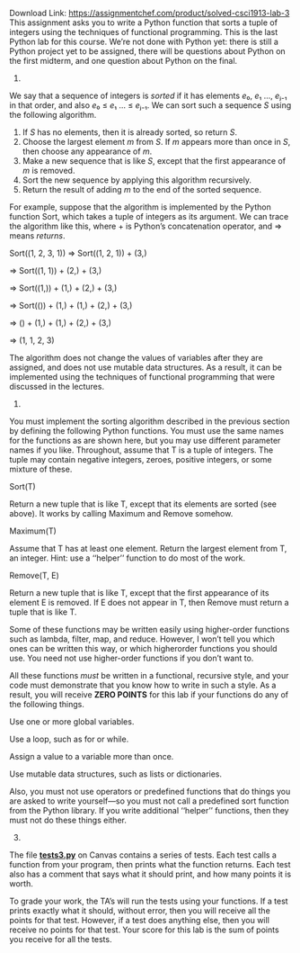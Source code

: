 Download Link: https://assignmentchef.com/product/solved-csci1913-lab-3
<br>
This assignment asks you to write a Python function that sorts a tuple of integers using the techniques of functional programming. This is the last Python lab for this course. We’re not done with Python yet: there is still a Python project yet to be assigned, there will be questions about Python on the first midterm, and one question about Python on the final.

<ol>

 <li></li>

</ol>

We say that a sequence of integers is <em>sorted</em> if it has elements <em>e</em>₀, <em>e</em>₁ …, <em>e</em>ⱼ₋₁ in that order, and also <em>e</em>₀ ≤ <em>e</em>₁ … ≤ <em>e</em>ⱼ₋₁. We can sort such a sequence <em>S</em> using the following algorithm.

<ol>

 <li>If <em>S</em> has no elements, then it is already sorted, so return <em>S</em>.</li>

 <li>Choose the largest element <em>m</em> from <em>S</em>. If <em>m</em> appears more than once in <em>S</em>, then choose any appearance of <em>m</em>.</li>

 <li>Make a new sequence that is like <em>S</em>, except that the first appearance of <em>m</em> is removed.</li>

 <li>Sort the new sequence by applying this algorithm recursively.</li>

 <li>Return the result of adding <em>m</em> to the end of the sorted sequence.</li>

</ol>

For example, suppose that the algorithm is implemented by the Python function Sort, which takes a tuple of integers as its argument. We can trace the algorithm like this, where + is Python’s concatenation operator, and ⇒ means <em>returns</em>.

Sort((1, 2, 3, 1)) ⇒  Sort((1, 2, 1)) + (3,)

⇒  Sort((1, 1)) + (2,) + (3,)

⇒  Sort((1,)) + (1,) + (2,) + (3,)

⇒  Sort(()) + (1,) + (1,) + (2,) + (3,)

⇒  () + (1,) + (1,) + (2,) + (3,)

⇒  (1, 1, 2, 3)

The algorithm does not change the values of variables after they are assigned, and does not use mutable data structures. As a result, it can be implemented using the techniques of functional programming that were discussed in the lectures.

<ol>

 <li></li>

</ol>

You must implement the sorting algorithm described in the previous section by defining the following Python functions. You must use the same names for the functions as are shown here, but you may use different parameter names if you like. Throughout, assume that T is a tuple of integers. The tuple may contain negative integers, zeroes, positive integers, or some mixture of these.

Sort(T)

Return a new tuple that is like T, except that its elements are sorted (see above). It works by calling Maximum and Remove somehow.

Maximum(T)

Assume that T has at least one element. Return the largest element from T, an integer. Hint: use a ‘‘helper’’ function to do most of the work.

Remove(T, E)

Return a new tuple that is like T, except that the first appearance of its element E is removed. If E does not appear in T, then Remove must return a tuple that is like T.

Some of these functions may be written easily using higher-order functions such as lambda, filter, map, and reduce. However, I won’t tell you which ones can be written this way, or which higherorder functions you should use. You need not use higher-order functions if you don’t want to.

All these functions <em>must</em> be written in a functional, recursive style, and your code must demonstrate that you know how to write in such a style. As a result, you will receive <strong>ZERO POINTS</strong> for this lab if your functions do any of the following things.

Use one or more global variables.

Use a loop, such as for or while.

Assign a value to a variable more than once.

Use mutable data structures, such as lists or dictionaries.

Also, you must not use operators or predefined functions that do things you are asked to write yourself—so you must not call a predefined sort function from the Python library. If you write additional ‘‘helper’’ functions, then they must not do these things either.

<ol start="3">

 <li></li>

</ol>

The file <a href="http://127.0.0.1:30030/_api/html/tests3.py"><strong>tests3.py</strong></a> on Canvas contains a series of tests. Each test calls a function from your program, then prints what the function returns. Each test also has a comment that says what it should print, and how many points it is worth.

To grade your work, the TA’s will run the tests using your functions. If a test prints exactly what it should, without error, then you will receive all the points for that test. However, if a test does anything else, then you will receive no points for that test. Your score for this lab is the sum of points you receive for all the tests.
